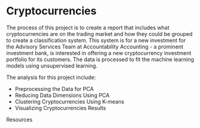# Cryptocurrencies
The process of this project is to create a report that includes what cryptocurrencies are on the trading market and how they could be grouped to create a classification system. This system is for a new investment for the Advisory Services Team at Accountability Accounting - a prominent investment bank, is interested in offering a new cryptocurrency investment portfolio for its customers. The data is processed to fit the machine learning models using unsupervised learning.

The analysis for this project include:
* Preprocessing the Data for PCA
* Reducing Data Dimensions Using PCA
* Clustering Cryptocurrencies Using K-means
* Visualizing Cryptocurrencies Results

Resources
